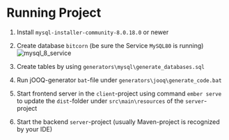 # Running Project


1. Install `mysql-installer-community-8.0.18.0` or newer

2. Create database `bitcorn`  (be sure the Service `MySQL80` is running)![mysql_8_service](D:\Documents\IdeaProjects\bitcorn\pics\mysql_8_service.png)

3. Create tables by using `generators\mysql\generate_databases.sql`

4. Run jOOQ-generator `bat`-file under `generators\jooq\generate_code.bat`

5. Start frontend server in the `client`-project using command `ember serve` to update the `dist`-folder under `src\main\resources` of the `server`-project

6. Start the backend `server`-project (usually Maven-project is recognized by your IDE)

   